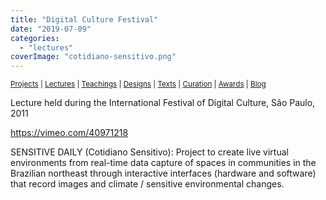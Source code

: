```yaml
---
title: "Digital Culture Festival"
date: "2019-07-09"
categories: 
  - "lectures"
coverImage: "cotidiano-sensitivo.png"
---
```


<small>[Projects](../projects.html) | [Lectures](../lectures.html) | [Teachings](../teachings.html) | [Designs](../designs.html) | [Texts](../texts.html) | [Curation](../curation.html) | [Awards](../awards.html) | <a href="https://readruiz.medium.com/" target="_blank">Blog</a></small>

Lecture held during the International Festival of Digital Culture, São Paulo, 2011

https://vimeo.com/40971218

SENSITIVE DAILY (Cotidiano Sensitivo): Project to create live virtual environments from real-time data capture of spaces in communities in the Brazilian northeast through interactive interfaces (hardware and software) that record images and climate / sensitive environmental changes.
